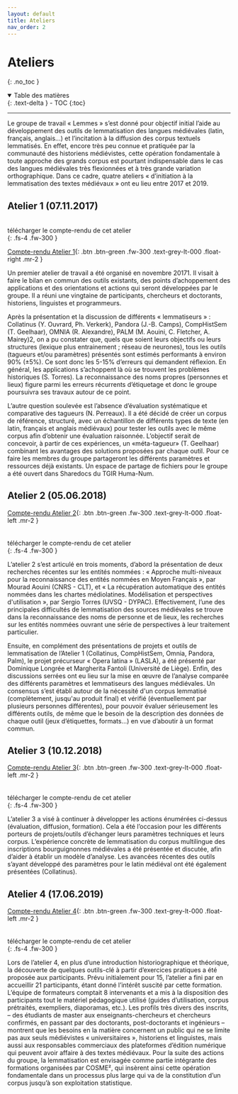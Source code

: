 ```yaml
---
layout: default
title: Ateliers
nav_order: 2
---
```


# Ateliers
{: .no_toc }

<details open markdown="block">
  <summary>
    Table des matières
  </summary>
  {: .text-delta }
- TOC
{:toc}
</details>

---

Le groupe de travail « Lemmes » s’est donné pour objectif initial l’aide au développement des outils de lemmatisation des langues médiévales (latin, français, anglais...) et l’incitation à la diffusion des corpus textuels lemmatisés. En effet, encore très peu connue et pratiquée par la communauté des historiens médiévistes, cette opération fondamentale à toute approche des grands corpus est pourtant indispensable dans le cas des langues médiévales très flexionnées et à très grande variation orthographique. Dans ce cadre, quatre ateliers « d’initiation à la lemmatisation des textes médiévaux » ont eu lieu entre 2017 et 2019.

## Atelier 1 (07.11.2017)

<div style="margin-top: 34px;">télécharger le compte-rendu de cet atelier</div>
{: .fs-4 .fw-300 }

[Compte-rendu Atelier 1](/assets/doc/Atelier-1-[07.11.2017].zip){: .btn .btn-green .fw-300 .text-grey-lt-000 .float-right .mr-2 }

Un premier atelier de travail a été organisé en novembre 20171. Il visait à faire le bilan en commun des outils existants, des points d’achoppement des applications et des orientations et actions qui seront développées par le groupe. Il a réuni une vingtaine de participants, chercheurs et doctorants, historiens, linguistes et programmeurs.

Après la présentation et la discussion de différents « lemmatiseurs » : Collatinus (Y. Ouvrard, Ph. Verkerk), Pandora (J.-B. Camps), CompHistSem (T. Geelhaar), OMNIA (R. Alexandre), PALM (M. Aouini, C. Fletcher, A. Mairey)2, on a pu constater que, quels que soient leurs objectifs ou leurs structures (lexique plus entrainement ; réseau de neurones), tous les outils (tagueurs et/ou paramètres) présentés sont estimés performants à environ 90% (±5%). Ce sont donc les 5-15% d’erreurs qui demandent réflexion. En général, les applications s’achoppent là où se trouvent les problèmes historiques (S. Torres). La reconnaissance des noms propres (personnes et lieux) figure parmi les erreurs récurrents d’étiquetage et donc le groupe poursuivra ses travaux autour de ce point.

L’autre question soulevée est l’absence d’évaluation systématique et comparative des tagueurs (N. Perreaux). Il a été décidé de créer un corpus de référence, structuré, avec un échantillon de différents types de texte (en latin, français et anglais médiévaux) pour tester les outils avec le même corpus afin d’obtenir une évaluation raisonnée. L’objectif serait de concevoir, à partir de ces expériences, un «méta-tagueur» (T. Geelhaar) combinant les avantages des solutions proposées par chaque outil. Pour ce faire les membres du groupe partageront les différents paramètres et ressources déjà existants. Un espace de partage de fichiers pour le groupe a été ouvert dans Sharedocs du TGIR Huma-Num.

## Atelier 2 (05.06.2018)

[Compte-rendu Atelier 2](/assets/doc/Atelier-2-[05.06.2018].zip){: .btn .btn-green .fw-300 .text-grey-lt-000 .float-left .mr-2 }

<div style="margin-top: 34px;">télécharger le compte-rendu de cet atelier</div>
{: .fs-4 .fw-300 }

L’atelier 2 s’est articulé en trois moments, d’abord la présentation de deux recherches récentes sur les entités nommées : « Approche multi-niveaux pour la reconnaissance des entités nommées en Moyen Français », par Mourad Aouini (CNRS - CLT), et « La récupération automatique des entités nommées dans les chartes médiolatines. Modélisation et perspectives d'utilisation », par Sergio Torres (UVSQ - DYPAC). Effectivement, l’une des principales difficultés de lemmatisation des sources médiévales se trouve dans la reconnaissance des noms de personne et de lieux, les recherches sur les entités nommées ouvrant une série de perspectives à leur traitement particulier.

Ensuite, en complément des présentations de projets et outils de lemmatisation de l’Atelier 1 (Collatinus, CompHistSem, Omnia, Pandora, Palm), le projet précurseur « Opera latina » (LASLA), a été présenté par Dominique Longrée et Margherita Fantoli (Université de Liège). Enfin, des discussions serrées ont eu lieu sur la mise en œuvre de l’analyse comparée des différents paramètres et lemmatiseurs des langues médiévales. Un consensus s’est établi autour de la nécessité d'un corpus lemmatisé (complètement, jusqu'au produit final) et vérifié (éventuellement par plusieurs personnes différentes), pour pouvoir évaluer sérieusement les différents outils, de même que le besoin de la description des données de chaque outil (jeux d’étiquettes, formats...) en vue d’aboutir à un format commun.

## Atelier 3 (10.12.2018)

[Compte-rendu Atelier 3](/assets/doc/Atelier-3-[10.12.2018].zip){: .btn .btn-green .fw-300 .text-grey-lt-000 .float-left .mr-2 }

<div style="margin-top: 34px;">télécharger le compte-rendu de cet atelier</div>
{: .fs-4 .fw-300 }

L’atelier 3 a visé à continuer à développer les actions énumérées ci-dessus (évaluation, diffusion, formation). Cela a été l’occasion pour les différents porteurs de projets/outils d’échanger leurs paramètres techniques et leurs corpus. L’expérience concrète de lemmatisation du corpus multilingue des inscriptions bourguignonnes médiévales a été présentée et discutée, afin d’aider à établir un modèle d’analyse. Les avancées récentes des outils s’ayant développé des paramètres pour le latin médiéval ont été également présentées (Collatinus).

## Atelier 4 (17.06.2019)

[Compte-rendu Atelier 4](/assets/doc/Atelier-4-[17.06.2019].zip){: .btn .btn-green .fw-300 .text-grey-lt-000 .float-left .mr-2 }

<div style="margin-top: 34px;">télécharger le compte-rendu de cet atelier</div>
{: .fs-4 .fw-300 }

Lors de l’atelier 4, en plus d’une introduction historiographique et théorique, la découverte de quelques outils-clé à partir d’exercices pratiques a été proposée aux participants. Prévu initialement pour 15, l’atelier a fini par en accueillir 21 participants, étant donné l’intérêt suscité par cette formation. L’équipe de formateurs comptait 8 intervenants et a mis à la disposition des participants tout le matériel pédagogique utilisé (guides d’utilisation, corpus prétraités, exempliers, diaporamas, etc.). Les profils très divers des inscrits, – des étudiants de master aux enseignants-chercheurs et chercheurs confirmés, en passant par des doctorants, post-doctorants et ingénieurs – montrent que les besoins en la matière concernent un public qui ne se limite pas aux seuls médiévistes « universitaires », historiens et linguistes, mais aussi aux responsables commerciaux des plateformes d’édition numérique qui peuvent avoir affaire à des textes médiévaux. Pour la suite des actions du groupe, la lemmatisation est envisagée comme partie intégrante des formations organisées par COSME², qui insèrent ainsi cette opération fondamentale dans un processus plus large qui va de la constitution d’un corpus jusqu’à son exploitation statistique.
